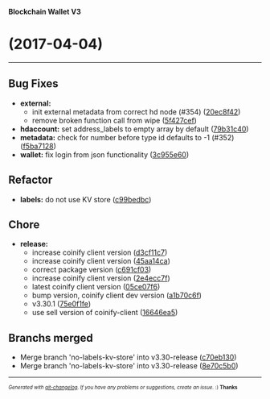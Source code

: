 __Blockchain Wallet V3__

#   (2017-04-04)



---

## Bug Fixes

- **external:**
  - init external metadata from correct hd node (#354)
  ([20ec8f42](https://github.com/blockchain/My-Wallet-V3/commit/20ec8f42209f70598f1df0757c65ae0bf152547a))
  - remove broken function call from wipe
  ([5f427cef](https://github.com/blockchain/My-Wallet-V3/commit/5f427cef925b06d94efe3b023b1fb826e8c64c7f))
- **hdaccount:** set address_labels to empty array by default
  ([79b31c40](https://github.com/blockchain/My-Wallet-V3/commit/79b31c40e9c46e2513627d265bcd375b48ee1eb4))
- **metadata:** check for number before type id defaults to -1 (#352)
  ([f5ba7128](https://github.com/blockchain/My-Wallet-V3/commit/f5ba7128b39d4f9a9815408d82b14621dc6c279c))
- **wallet:** fix login from json functionality
  ([3c955e60](https://github.com/blockchain/My-Wallet-V3/commit/3c955e605fe8ac2ca76c728f35ab30e51cf6169a))


## Refactor

- **labels:** do not use KV store
  ([c99bedbc](https://github.com/blockchain/My-Wallet-V3/commit/c99bedbc58c5e90d50a93dbe5ac8d57aabd3b884))


## Chore

- **release:**
  - increase coinify client version
  ([d3cf11c7](https://github.com/blockchain/My-Wallet-V3/commit/d3cf11c76f5367c383986a19b9da2cd71162b051))
  - increase coinify client version
  ([45aa14ca](https://github.com/blockchain/My-Wallet-V3/commit/45aa14cacc8045fd4df3350a1f95d2471c7eb6a3))
  - correct package version
  ([c691cf03](https://github.com/blockchain/My-Wallet-V3/commit/c691cf035bca74b3c8d1254f265c342a2193453a))
  - increase coinify client version
  ([2e4ecc7f](https://github.com/blockchain/My-Wallet-V3/commit/2e4ecc7f04d404996d6c60c8cbfc0a2cd2c82933))
  - latest coinify client version
  ([05ce07f6](https://github.com/blockchain/My-Wallet-V3/commit/05ce07f671c2939d9ae0874248ae566e27358374))
  - bump version, coinify client dev version
  ([a1b70c6f](https://github.com/blockchain/My-Wallet-V3/commit/a1b70c6fd05462cb0fa55d699eba9fe294e20323))
  - v3.30.1
  ([75e0f1fe](https://github.com/blockchain/My-Wallet-V3/commit/75e0f1fe8bc54ec3e0d3b6a54eb9b6657669d1b3))
  - use sell version of coinify-client
  ([16646ea5](https://github.com/blockchain/My-Wallet-V3/commit/16646ea59c6177cc495657783dde8fa790e331cb))


## Branchs merged

- Merge branch 'no-labels-kv-store' into v3.30-release
  ([c70eb130](https://github.com/blockchain/My-Wallet-V3/commit/c70eb130307f851be4466c748f3c6fb8a29c532a))
- Merge branch 'no-labels-kv-store' into v3.30-release
  ([8e70c5b0](https://github.com/blockchain/My-Wallet-V3/commit/8e70c5b00237aec08e035fbeb0d867718975a72f))



---
<sub><sup>*Generated with [git-changelog](https://github.com/rafinskipg/git-changelog). If you have any problems or suggestions, create an issue.* :) **Thanks** </sub></sup>